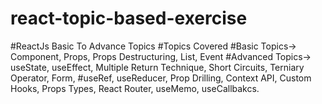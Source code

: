 # react-topic-based-exercise
#ReactJs Basic To Advance Topics 
#Topics Covered
#Basic Topics-> Component, Props, Props Destructuring, List, Event
#Advanced Topics-> useState, useEffect, Multiple Return Technique, Short Circuits, Terniary Operator, Form,
#useRef, useReducer, Prop Drilling, Context API, Custom Hooks, Props Types, React Router, useMemo, useCallbakcs.
